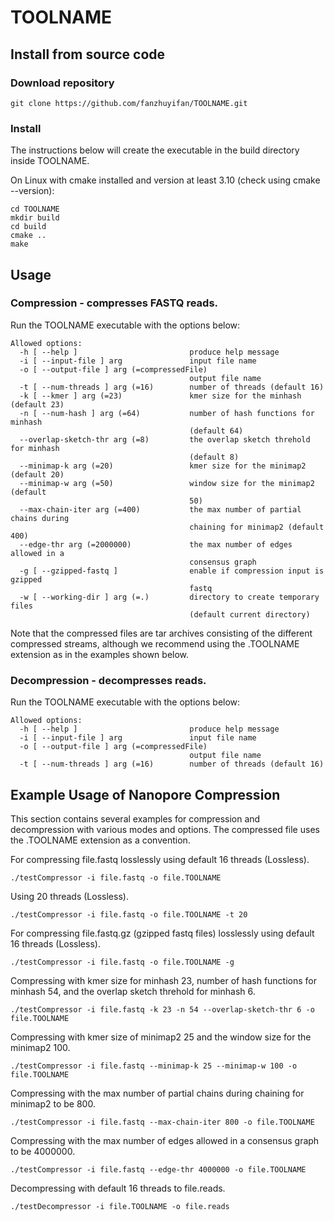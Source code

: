 # TOOLNAME

## Install from source code

### Download repository

```
git clone https://github.com/fanzhuyifan/TOOLNAME.git
```

### Install
The instructions below will create the executable in the build directory inside TOOLNAME.

On Linux with cmake installed and version at least 3.10 (check using cmake --version):
```
cd TOOLNAME
mkdir build
cd build
cmake ..
make
```
## Usage
### Compression - compresses FASTQ reads. 

Run the TOOLNAME executable with the options below:
```
Allowed options:
  -h [ --help ]                         produce help message
  -i [ --input-file ] arg               input file name
  -o [ --output-file ] arg (=compressedFile)
                                        output file name
  -t [ --num-threads ] arg (=16)        number of threads (default 16)
  -k [ --kmer ] arg (=23)               kmer size for the minhash (default 23)
  -n [ --num-hash ] arg (=64)           number of hash functions for minhash
                                        (default 64)
  --overlap-sketch-thr arg (=8)         the overlap sketch threhold for minhash
                                        (default 8)
  --minimap-k arg (=20)                 kmer size for the minimap2 (default 20)
  --minimap-w arg (=50)                 window size for the minimap2 (default
                                        50)
  --max-chain-iter arg (=400)           the max number of partial chains during
                                        chaining for minimap2 (default 400)
  --edge-thr arg (=2000000)             the max number of edges allowed in a
                                        consensus graph
  -g [ --gzipped-fastq ]                enable if compression input is gzipped
                                        fastq
  -w [ --working-dir ] arg (=.)         directory to create temporary files
                                        (default current directory)
```
Note that the compressed files are tar archives consisting of the different compressed streams, although we recommend using the .TOOLNAME extension as in the examples shown below.

### Decompression -  decompresses reads. 

Run the TOOLNAME executable with the options below:
```
Allowed options:
  -h [ --help ]                         produce help message
  -i [ --input-file ] arg               input file name
  -o [ --output-file ] arg (=compressedFile)
                                        output file name
  -t [ --num-threads ] arg (=16)        number of threads (default 16)
```

## Example Usage of Nanopore Compression
This section contains several examples for compression and decompression with various modes and options. The compressed file uses the .TOOLNAME extension as a convention.

For compressing file.fastq losslessly using default 16 threads (Lossless).
```
./testCompressor -i file.fastq -o file.TOOLNAME
```
Using 20 threads (Lossless).
```
./testCompressor -i file.fastq -o file.TOOLNAME -t 20
```
For compressing file.fastq.gz (gzipped fastq files) losslessly using default 16 threads (Lossless).
```
./testCompressor -i file.fastq -o file.TOOLNAME -g 
```
Compressing with kmer size for minhash 23, number of hash functions for minhash 54, and the overlap sketch threhold for minhash 6.
```
./testCompressor -i file.fastq -k 23 -n 54 --overlap-sketch-thr 6 -o file.TOOLNAME 
```
Compressing with kmer size of minimap2 25 and the window size for the minimap2 100.
```
./testCompressor -i file.fastq --minimap-k 25 --minimap-w 100 -o file.TOOLNAME
```
Compressing with the max number of partial chains during chaining for minimap2 to be 800.
```
./testCompressor -i file.fastq --max-chain-iter 800 -o file.TOOLNAME  
```
Compressing with the max number of edges allowed in a consensus graph to be 4000000.
```
./testCompressor -i file.fastq --edge-thr 4000000 -o file.TOOLNAME  
```
Decompressing with default 16 threads to file.reads.
```
./testDecompressor -i file.TOOLNAME -o file.reads
```
